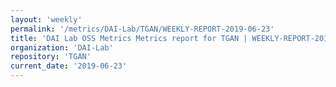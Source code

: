 ```yaml
---
layout: 'weekly'
permalink: '/metrics/DAI-Lab/TGAN/WEEKLY-REPORT-2019-06-23'
title: 'DAI Lab OSS Metrics Metrics report for TGAN | WEEKLY-REPORT-2019-06-23'
organization: 'DAI-Lab'
repository: 'TGAN'
current_date: '2019-06-23'
---
```

